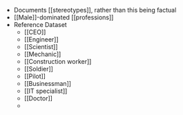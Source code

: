 - Documents [[stereotypes]], rather than this being factual
- [[Male]]-dominated [[professions]]
- Reference Dataset
	- [[CEO]]
	- [[Engineer]]
	- [[Scientist]]
	- [[Mechanic]]
	- [[Construction worker]]
	- [[Soldier]]
	- [[Pilot]]
	- [[Businessman]]
	- [[IT specialist]]
	- [[Doctor]]
	-